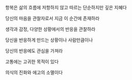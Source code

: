 항복은 삶의 흐름에 저항하지 않고 따르는 단순하지만 깊은 지혜다

당신의 마음을 관찰자로서 지금 이 순간에 존재하라

생각과 감정, 다양한 상황에서의 반응을 관찰하라

당신을 반응하게 만드는 상황이나 사람만큼이나

당신의 반응에도 관심을 가져라

고통에는 고귀한 목적이 있다

의식의 진화와 에고의 소멸이다

